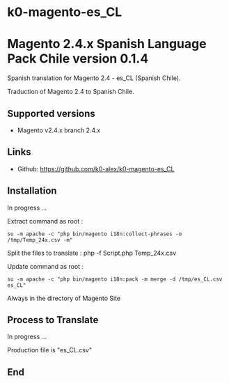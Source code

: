 # k0-magento-es_CL
# Magento 2.4.x Spanish Language Pack Chile version 0.1.4

Spanish translation for Magento 2.4 - es_CL (Spanish Chile).

Traduction of Magento 2.4 to Spanish Chile.

## Supported versions
* Magento v2.4.x branch 2.4.x

## Links
* Github: https://github.com/k0-alex/k0-magento-es_CL

## Installation
In progress ...

Extract command as root :
```
su -m apache -c "php bin/magento i18n:collect-phrases -o /tmp/Temp_24x.csv -m" 
```

Split the files to translate :
php -f Script.php Temp_24x.csv 

Update command as root :
```
su -m apache -c "php bin/magento i18n:pack -m merge -d /tmp/es_CL.csv es_CL"
```

Always in the directory of Magento Site

## Process to Translate
In progress ...

Production file is "es_CL.csv"
## End
